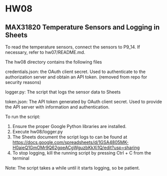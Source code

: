 # HW08
## MAX31820 Temperature Sensors and Logging in Sheets
To read the temperature sensors, connect the sensors to P9_14. If necessary, refer to hw07/README.md.

The hw08 directory contains the following files

credentials.json: the OAuth client secret. Used to authenticate to the authorization server and obtain an API token. (removed from repo for security reasons)

logger.py: The script that logs the sensor data to Sheets

token.json: The API token generated by OAuth client secret. Used to provide the API server with information and authentication.

To run the script:
1. Ensure the proper Google Python libraries are installed.
2. Execute hw08/logger.py
3. The Sheets document the script logs to can be found at https://docs.google.com/spreadsheets/d/1GSA4805MK-H0aieQ1GmOMr9Q62gqeACgWguzbKkXi1Q/edit?usp=sharing
4. To stop logging, kill the running script by pressing Ctrl + C from the terminal

Note: The script takes a while until it starts logging, so be patient.
